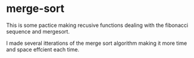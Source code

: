 # merge-sort

This is some pactice making recusive functions dealing with the fibonacci sequence and mergesort.

I made several itterations of the merge sort algorithm making it more time and space effcient each time.
